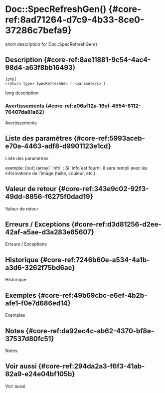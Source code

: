 # Doc::SpecRefreshGen() {#core-ref:8ad71264-d7c9-4b33-8ce0-37286c7befa9}

<div class="short-description">
<span class="fixme template">short description for Doc::SpecRefreshGen()</span>
</div>
<!--
<div class="applicability">
Obsolète depuis #.#.#
</div>
-->

## Description {#core-ref:8ae11881-9c54-4ac4-98d4-a63f8bb16493}

    [php]
    <return type> SpecRefreshGen ( <parameters> )

<span class="fixme template">long description</span>

### Avertissements {#core-ref:a06af12a-16ef-4554-8112-76407da81a62}

<span class="fixme template">Avertissements</span>

## Liste des paramètres {#core-ref:5993aceb-e70a-4463-adf8-d9901123e1cd}

<span class="fixme template">Liste des paramètres</span>

<div class="fixme template">
exemple:  
[out] (array) `info`
:   Si `info`est fourni, il sera rempli avec les informations de l'image (taille, couleur, etc.).
</div>

## Valeur de retour {#core-ref:343e9c02-92f3-49dd-8856-f6275f0dad19}

<span class="fixme template">Valeur de retour</span>

## Erreurs / Exceptions {#core-ref:d3d81256-d2ee-42af-a5ae-d3a283e65607}

<span class="fixme template">Erreurs / Exceptions</span>

## Historique {#core-ref:7246b60e-a534-4a1b-a3d6-3262f75bd6ae}

<span class="fixme template">Historique</span>

## Exemples {#core-ref:49b69cbc-e6ef-4b2b-afe1-f0e7d686ed14}

<span class="fixme template">Exemples</span>

## Notes {#core-ref:da92ec4c-ab62-4370-bf8e-37537d80fc51}

<span class="fixme template">Notes</span>

## Voir aussi {#core-ref:294da2a3-f6f3-41ab-82a9-e24e04bf105b}

<span class="fixme template">Voir aussi</span>
